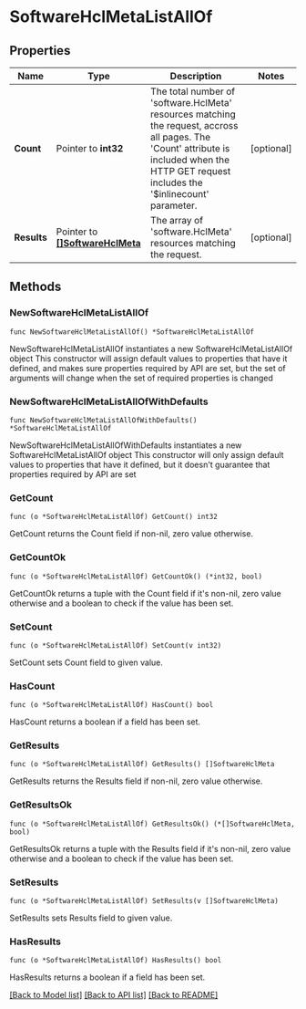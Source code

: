 # SoftwareHclMetaListAllOf

## Properties

Name | Type | Description | Notes
------------ | ------------- | ------------- | -------------
**Count** | Pointer to **int32** | The total number of &#39;software.HclMeta&#39; resources matching the request, accross all pages. The &#39;Count&#39; attribute is included when the HTTP GET request includes the &#39;$inlinecount&#39; parameter. | [optional] 
**Results** | Pointer to [**[]SoftwareHclMeta**](software.HclMeta.md) | The array of &#39;software.HclMeta&#39; resources matching the request. | [optional] 

## Methods

### NewSoftwareHclMetaListAllOf

`func NewSoftwareHclMetaListAllOf() *SoftwareHclMetaListAllOf`

NewSoftwareHclMetaListAllOf instantiates a new SoftwareHclMetaListAllOf object
This constructor will assign default values to properties that have it defined,
and makes sure properties required by API are set, but the set of arguments
will change when the set of required properties is changed

### NewSoftwareHclMetaListAllOfWithDefaults

`func NewSoftwareHclMetaListAllOfWithDefaults() *SoftwareHclMetaListAllOf`

NewSoftwareHclMetaListAllOfWithDefaults instantiates a new SoftwareHclMetaListAllOf object
This constructor will only assign default values to properties that have it defined,
but it doesn't guarantee that properties required by API are set

### GetCount

`func (o *SoftwareHclMetaListAllOf) GetCount() int32`

GetCount returns the Count field if non-nil, zero value otherwise.

### GetCountOk

`func (o *SoftwareHclMetaListAllOf) GetCountOk() (*int32, bool)`

GetCountOk returns a tuple with the Count field if it's non-nil, zero value otherwise
and a boolean to check if the value has been set.

### SetCount

`func (o *SoftwareHclMetaListAllOf) SetCount(v int32)`

SetCount sets Count field to given value.

### HasCount

`func (o *SoftwareHclMetaListAllOf) HasCount() bool`

HasCount returns a boolean if a field has been set.

### GetResults

`func (o *SoftwareHclMetaListAllOf) GetResults() []SoftwareHclMeta`

GetResults returns the Results field if non-nil, zero value otherwise.

### GetResultsOk

`func (o *SoftwareHclMetaListAllOf) GetResultsOk() (*[]SoftwareHclMeta, bool)`

GetResultsOk returns a tuple with the Results field if it's non-nil, zero value otherwise
and a boolean to check if the value has been set.

### SetResults

`func (o *SoftwareHclMetaListAllOf) SetResults(v []SoftwareHclMeta)`

SetResults sets Results field to given value.

### HasResults

`func (o *SoftwareHclMetaListAllOf) HasResults() bool`

HasResults returns a boolean if a field has been set.


[[Back to Model list]](../README.md#documentation-for-models) [[Back to API list]](../README.md#documentation-for-api-endpoints) [[Back to README]](../README.md)


